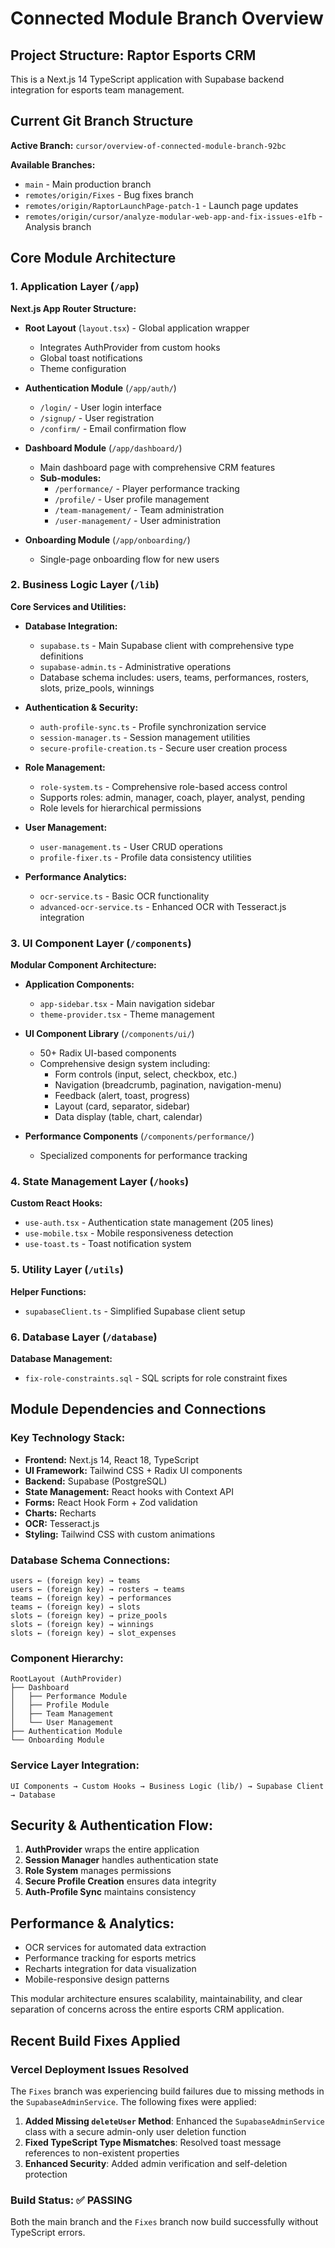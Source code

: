 # Connected Module Branch Overview

## Project Structure: Raptor Esports CRM

This is a Next.js 14 TypeScript application with Supabase backend integration for esports team management.

## Current Git Branch Structure

**Active Branch:** `cursor/overview-of-connected-module-branch-92bc`

**Available Branches:**
- `main` - Main production branch
- `remotes/origin/Fixes` - Bug fixes branch
- `remotes/origin/RaptorLaunchPage-patch-1` - Launch page updates
- `remotes/origin/cursor/analyze-modular-web-app-and-fix-issues-e1fb` - Analysis branch

## Core Module Architecture

### 1. Application Layer (`/app`)
**Next.js App Router Structure:**

- **Root Layout** (`layout.tsx`) - Global application wrapper
  - Integrates AuthProvider from custom hooks
  - Global toast notifications
  - Theme configuration

- **Authentication Module** (`/app/auth/`)
  - `/login/` - User login interface
  - `/signup/` - User registration
  - `/confirm/` - Email confirmation flow

- **Dashboard Module** (`/app/dashboard/`)
  - Main dashboard page with comprehensive CRM features
  - **Sub-modules:**
    - `/performance/` - Player performance tracking
    - `/profile/` - User profile management
    - `/team-management/` - Team administration
    - `/user-management/` - User administration

- **Onboarding Module** (`/app/onboarding/`)
  - Single-page onboarding flow for new users

### 2. Business Logic Layer (`/lib`)
**Core Services and Utilities:**

- **Database Integration:**
  - `supabase.ts` - Main Supabase client with comprehensive type definitions
  - `supabase-admin.ts` - Administrative operations
  - Database schema includes: users, teams, performances, rosters, slots, prize_pools, winnings

- **Authentication & Security:**
  - `auth-profile-sync.ts` - Profile synchronization service
  - `session-manager.ts` - Session management utilities
  - `secure-profile-creation.ts` - Secure user creation process

- **Role Management:**
  - `role-system.ts` - Comprehensive role-based access control
  - Supports roles: admin, manager, coach, player, analyst, pending
  - Role levels for hierarchical permissions

- **User Management:**
  - `user-management.ts` - User CRUD operations
  - `profile-fixer.ts` - Profile data consistency utilities

- **Performance Analytics:**
  - `ocr-service.ts` - Basic OCR functionality
  - `advanced-ocr-service.ts` - Enhanced OCR with Tesseract.js integration

### 3. UI Component Layer (`/components`)
**Modular Component Architecture:**

- **Application Components:**
  - `app-sidebar.tsx` - Main navigation sidebar
  - `theme-provider.tsx` - Theme management

- **UI Component Library** (`/components/ui/`)
  - 50+ Radix UI-based components
  - Comprehensive design system including:
    - Form controls (input, select, checkbox, etc.)
    - Navigation (breadcrumb, pagination, navigation-menu)
    - Feedback (alert, toast, progress)
    - Layout (card, separator, sidebar)
    - Data display (table, chart, calendar)

- **Performance Components** (`/components/performance/`)
  - Specialized components for performance tracking

### 4. State Management Layer (`/hooks`)
**Custom React Hooks:**

- `use-auth.tsx` - Authentication state management (205 lines)
- `use-mobile.tsx` - Mobile responsiveness detection
- `use-toast.ts` - Toast notification system

### 5. Utility Layer (`/utils`)
**Helper Functions:**
- `supabaseClient.ts` - Simplified Supabase client setup

### 6. Database Layer (`/database`)
**Database Management:**
- `fix-role-constraints.sql` - SQL scripts for role constraint fixes

## Module Dependencies and Connections

### Key Technology Stack:
- **Frontend:** Next.js 14, React 18, TypeScript
- **UI Framework:** Tailwind CSS + Radix UI components
- **Backend:** Supabase (PostgreSQL)
- **State Management:** React hooks with Context API
- **Forms:** React Hook Form + Zod validation
- **Charts:** Recharts
- **OCR:** Tesseract.js
- **Styling:** Tailwind CSS with custom animations

### Database Schema Connections:
```
users ← (foreign key) → teams
users ← (foreign key) → rosters → teams
teams ← (foreign key) → performances
teams ← (foreign key) → slots
slots ← (foreign key) → prize_pools
slots ← (foreign key) → winnings
slots ← (foreign key) → slot_expenses
```

### Component Hierarchy:
```
RootLayout (AuthProvider)
├── Dashboard
│   ├── Performance Module
│   ├── Profile Module
│   ├── Team Management
│   └── User Management
├── Authentication Module
└── Onboarding Module
```

### Service Layer Integration:
```
UI Components → Custom Hooks → Business Logic (lib/) → Supabase Client → Database
```

## Security & Authentication Flow:
1. **AuthProvider** wraps the entire application
2. **Session Manager** handles authentication state
3. **Role System** manages permissions
4. **Secure Profile Creation** ensures data integrity
5. **Auth-Profile Sync** maintains consistency

## Performance & Analytics:
- OCR services for automated data extraction
- Performance tracking for esports metrics
- Recharts integration for data visualization
- Mobile-responsive design patterns

This modular architecture ensures scalability, maintainability, and clear separation of concerns across the entire esports CRM application.

## Recent Build Fixes Applied

### Vercel Deployment Issues Resolved

The `Fixes` branch was experiencing build failures due to missing methods in the `SupabaseAdminService`. The following fixes were applied:

1. **Added Missing `deleteUser` Method**: Enhanced the `SupabaseAdminService` class with a secure admin-only user deletion function
2. **Fixed TypeScript Type Mismatches**: Resolved toast message references to non-existent properties
3. **Enhanced Security**: Added admin verification and self-deletion protection

### Build Status: ✅ PASSING

Both the main branch and the `Fixes` branch now build successfully without TypeScript errors.
